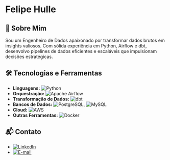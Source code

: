 # Felipe Hulle

## 🚀 Sobre Mim

Sou um Engenheiro de Dados apaixonado por transformar dados brutos em insights valiosos. Com sólida experiência em Python, Airflow e dbt, desenvolvo pipelines de dados eficientes e escaláveis que impulsionam decisões estratégicas.

## 🛠️ Tecnologias e Ferramentas

- **Linguagens:** ![Python](https://img.shields.io/badge/Python-3776AB?style=flat&logo=python&logoColor=white)
- **Orquestração:** ![Apache Airflow](https://img.shields.io/badge/Apache%20Airflow-017CEE?style=flat&logo=apache-airflow&logoColor=white)
- **Transformação de Dados:** ![dbt](https://img.shields.io/badge/dbt-FF694B?style=flat&logo=dbt&logoColor=white)
- **Bancos de Dados:** ![PostgreSQL](https://img.shields.io/badge/PostgreSQL-336791?style=flat&logo=postgresql&logoColor=white), ![MySQL](https://img.shields.io/badge/MySQL-4479A1?style=flat&logo=mysql&logoColor=white)
- **Cloud:** ![AWS](https://img.shields.io/badge/AWS-232F3E?style=flat&logo=amazon-aws&logoColor=white)
- **Outras Ferramentas:** ![Docker](https://img.shields.io/badge/Docker-2496ED?style=flat&logo=docker&logoColor=white)

## 📬 Contato

- [![LinkedIn](https://img.shields.io/badge/LinkedIn-0A66C2?style=flat&logo=linkedin&logoColor=white)](https://www.linkedin.com/in/felipehulle/)
- [![E-mail](https://img.shields.io/badge/Email-D14836?style=flat&logo=gmail&logoColor=white)](mailto:felipehulle@hotmail.com)


